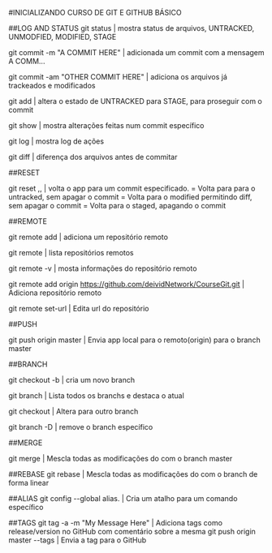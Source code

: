 #INICIALIZANDO CURSO DE GIT E GITHUB BÁSICO


##LOG AND STATUS
git status | mostra status de arquivos, UNTRACKED, UNMODFIED, MODIFIED, STAGE

git commit -m "A COMMIT HERE" | adicionada um commit com a mensagem A COMM...

git commit -am "OTHER COMMIT HERE" | adiciona os arquivos já trackeados e modificados

git add <file> | altera o estado de <file> UNTRACKED para STAGE, para proseguir com o commit

git show <commit-hash> | mostra alterações feitas num commit específico

git log | mostra log de ações

git diff | diferença dos arquivos antes de commitar

##RESET

git reset <soft>,<mixed>,<hard> <commit-hash> | volta o app para um commit especificado.
<soft> = Volta para para o untracked, sem apagar o commit
<mixed> = Volta para o modified permitindo diff, sem apagar o commit
<hard> = Volta para o staged, apagando o commit

##REMOTE

git remote add <repository-name> <link-repository> | adiciona um repositório remoto

git remote | lista repositórios remotos

git remote -v | mosta informações do repositório remoto

git remote add origin https://github.com/deividNetwork/CourseGit.git | Adiciona repositório remoto

git remote set-url <name-repository> <new-url> | Edita url do repositório


##PUSH

git push origin master | Envia app local para o remoto(origin) para o branch master

##BRANCH

git checkout -b <nome-do-branch> | cria um novo branch

git branch | Lista todos os branchs e destaca o atual

git checkout <nome-do-branch> | Altera para outro branch

git branch -D <nome-do-branch> | remove o branch específico

##MERGE

git merge <nome-do-branch> | Mescla todas as modificações do <nome-do-branch> com o branch master

##REBASE
git rebase <nome-do-branch> | Mescla todas as modificações do <nome-do-branch> com o branch de forma linear


##ALIAS
git config --global alias.<shortcut> <command> | Cria um atalho para um comando específico

##TAGS
git tag -a <tag-number> -m "My Message Here" | Adiciona tags como release/version no GitHub com comentário sobre a mesma
git push origin master --tags | Envia a tag para o GitHub